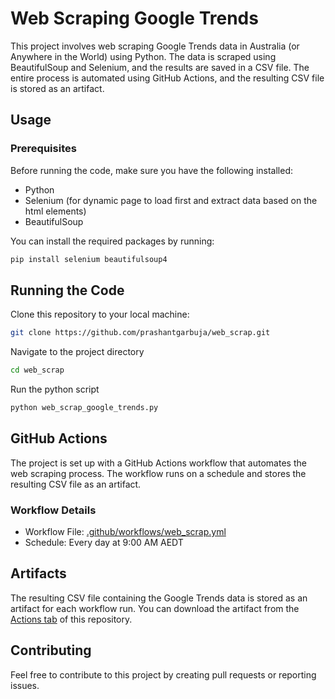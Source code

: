 # Web Scraping Google Trends

This project involves web scraping Google Trends data in Australia (or Anywhere in the World) using Python. The data is scraped using BeautifulSoup and Selenium, and the results are saved in a CSV file. The entire process is automated using GitHub Actions, and the resulting CSV file is stored as an artifact.

## Usage

### Prerequisites

Before running the code, make sure you have the following installed:

- Python
- Selenium (for dynamic page to load first and extract data based on the html elements)
- BeautifulSoup

You can install the required packages by running:

```bash
pip install selenium beautifulsoup4
```
## Running the Code
Clone this repository to your local machine:
```bash
git clone https://github.com/prashantgarbuja/web_scrap.git
```
Navigate to the project directory
```bash
cd web_scrap
```
Run the python script
```bash
python web_scrap_google_trends.py
```
## GitHub Actions
The project is set up with a GitHub Actions workflow that automates the web scraping process. The workflow runs on a schedule and stores the resulting CSV file as an artifact.

### Workflow Details
- Workflow File: [.github/workflows/web_scrap.yml](.github/workflows/web_scrap_scheduler.yml)
- Schedule: Every day at 9:00 AM AEDT

## Artifacts
The resulting CSV file containing the Google Trends data is stored as an artifact for each workflow run. You can download the artifact from the [Actions tab](https://github.com/prashantgarbuja/web_scrap/actions/workflows/web_scrap_scheduler.yml) of this repository.

## Contributing
Feel free to contribute to this project by creating pull requests or reporting issues.
